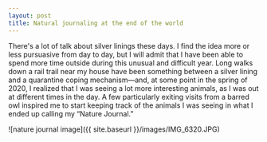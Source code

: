 ```yaml
---
layout: post
title: Natural journaling at the end of the world
---
```


There's a lot of talk about silver linings these days. I find the idea more or less pursuasive from day to day, but I will admit that I have been able to spend more time outside during this unusual and difficult year. Long walks down a rail trail near my house have been something between a silver lining and a quarantine coping mechanism—and, at some point in the spring of 2020, I realized that I was seeing a lot more interesting animals, as I was out at different times in the day. A few particularly exiting visits from a barred owl inspired me to start keeping track of the animals I was seeing in what I ended up calling my “Nature Journal.”

![nature journal image]({{ site.baseurl }}/images/IMG_6320.JPG)